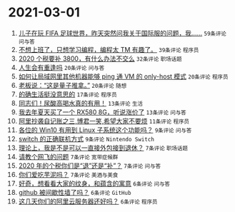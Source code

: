 # 2021-03-01

1. [儿子在玩 FIFA 足球世界，昨天突然问我关于国际服的问题，我……](https://www.v2ex.com/t/757095) `59条评论` `问与答`
1. [不想上班了，只想学习编程，编程太 TM 有趣了。](https://www.v2ex.com/t/757097) `39条评论` `程序员`
1. [2020 个税要补 3800，有什么办法不交么](https://www.v2ex.com/t/757130) `32条评论` `职场话题`
1. [人生会有重逢吗](https://www.v2ex.com/t/757138) `20条评论` `问与答`
1. [如何让局域网里其他机器能够 ping 通 VM 的 only-host 模式](https://www.v2ex.com/t/757111) `20条评论` `程序员`
1. [老板说：“这是量子推拿。”](https://www.v2ex.com/t/757093) `20条评论` `随想`
1. [的确生活挺没意思的](https://www.v2ex.com/t/757100) `17条评论` `程序员`
1. [同志们！尿酸高喝水真的有用！](https://www.v2ex.com/t/757142) `13条评论` `生活`
1. [我去年夏天买了一个 RX580 8G，听说涨价了](https://www.v2ex.com/t/757105) `13条评论` `问与答`
1. [阿里抄袭自记账之三,博君一笑,希望大家不要烦](https://www.v2ex.com/t/757106) `11条评论` `程序员`
1. [各位的 Win10 有用到 Linux 子系统这个功能吗？](https://www.v2ex.com/t/757104) `9条评论` `问与答`
1. [switch 的正确联机方式](https://www.v2ex.com/t/757098) `9条评论` `Nintendo Switch`
1. [理论上，我是不是可以一直接外包接到退休？](https://www.v2ex.com/t/757140) `7条评论` `职场话题`
1. [请教个网飞的问题](https://www.v2ex.com/t/757135) `7条评论` `宽带症候群`
1. [2020 年的个税你们是“退”还是“补”？](https://www.v2ex.com/t/757125) `7条评论` `问与答`
1. [你们爱吃芋泥吗？](https://www.v2ex.com/t/757114) `7条评论` `美酒与美食`
1. [好奇，想看看大家的纹身，和蕴含的寓意](https://www.v2ex.com/t/757137) `6条评论` `问与答`
1. [github 被间歇性墙了吗？](https://www.v2ex.com/t/757124) `6条评论` `GitHub`
1. [这几天你们的阿里云服务器还好吗？](https://www.v2ex.com/t/757107) `6条评论` `程序员`
